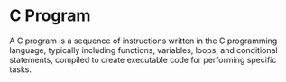 # C Program


A C program is a sequence of instructions written in the C programming language, typically including functions, variables, loops, and conditional statements, compiled to create executable code for performing specific tasks.
